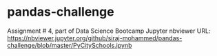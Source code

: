 # pandas-challenge
Assignment # 4, part of Data Science Bootcamp
Jupyter nbviewer URL: https://nbviewer.jupyter.org/github/siraj-mohammed/pandas-challenge/blob/master/PyCitySchools.ipynb
